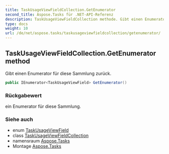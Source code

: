 ```yaml
---
title: TaskUsageViewFieldCollection.GetEnumerator
second_title: Aspose.Tasks für .NET-API-Referenz
description: TaskUsageViewFieldCollection methode. Gibt einen Enumerator für diese Sammlung zurück.
type: docs
weight: 10
url: /de/net/aspose.tasks/taskusageviewfieldcollection/getenumerator/
---
```

## TaskUsageViewFieldCollection.GetEnumerator method

Gibt einen Enumerator für diese Sammlung zurück.

```csharp
public IEnumerator<TaskUsageViewField> GetEnumerator()
```

### Rückgabewert

ein Enumerator für diese Sammlung.

### Siehe auch

* enum [TaskUsageViewField](../../taskusageviewfield/)
* class [TaskUsageViewFieldCollection](../)
* namensraum [Aspose.Tasks](../../taskusageviewfieldcollection/)
* Montage [Aspose.Tasks](../../../)


